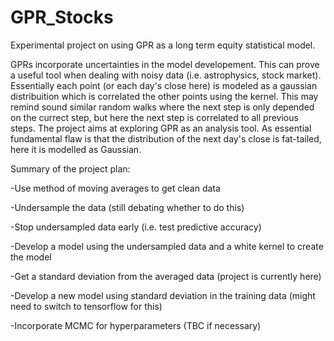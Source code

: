 # GPR_Stocks
Experimental project on using GPR as a long term equity statistical model.

GPRs incorporate uncertainties in the model developement. This can prove a useful tool when dealing with noisy data (i.e. astrophysics, stock market). Essentially each point (or each day's close here) is modeled as a gaussian distribuition which is correlated the other points using the kernel. This may remind sound similar random walks where the next step is only depended on the currect step, but here the next step is correlated to all previous steps. The project aims at exploring GPR as an analysis tool. As essential fundamental flaw is that the distribution of the next day's close is fat-tailed, here it is modelled as Gaussian.

Summary of the project plan:

-Use method of moving averages to get clean data

-Undersample the data (still debating whether to do this)

-Stop undersampled data early (i.e. test predictive accuracy)

-Develop a model using the undersampled data and a white kernel to create the model 

-Get a standard deviation from the averaged data (project is currently here)

-Develop a new model using standard deviation in the training data (might need to switch to tensorflow for this)

-Incorporate MCMC for hyperparameters (TBC if necessary)
